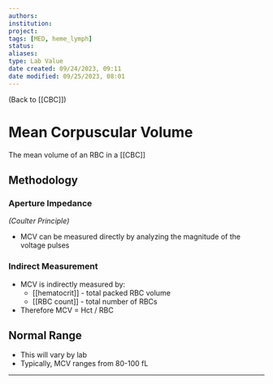 ```yaml
---
authors: 
institution: 
project: 
tags: [MED, heme_lymph]
status: 
aliases: 
type: Lab Value
date created: 09/24/2023, 09:11
date modified: 09/25/2023, 08:01
---
```


(Back to [[CBC]])

# Mean Corpuscular Volume
The mean volume of an RBC in a [[CBC]]
## Methodology
### Aperture Impedance
_(Coulter Principle)_
- MCV can be measured directly by analyzing the magnitude of the voltage pulses
### Indirect Measurement
- MCV is indirectly measured by:
	- [[hematocrit]] - total packed RBC volume
	- [[RBC count]] - total number of RBCs
- Therefore MCV = Hct / RBC
## Normal Range
- This will vary by lab
- Typically, MCV ranges from 80-100 fL
---
